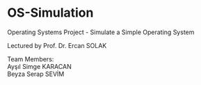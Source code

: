 # OS-Simulation
Operating Systems Project - Simulate a Simple Operating System

Lectured by Prof. Dr. Ercan SOLAK

Team  Members:<br>
Ayşıl Simge KARACAN<br>
Beyza Serap SEVİM
